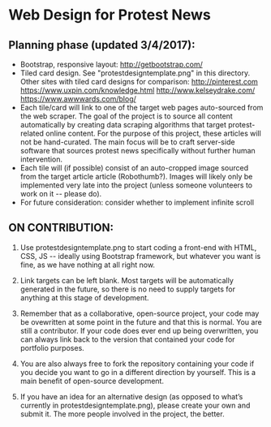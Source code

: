 # Web Design for Protest News


## Planning phase (updated 3/4/2017):

* Bootstrap, responsive layout: http://getbootstrap.com/
* Tiled card design. See "protestdesigntemplate.png" in this directory. Other sites with tiled card designs for comparison: http://pinterest.com  https://www.uxpin.com/knowledge.html http://www.kelseydrake.com/ https://www.awwwards.com/blog/
* Each tile/card will link to one of the target web pages auto-sourced from the web scraper. The goal of the project is to source all content automatically by creating data scraping algorithms that target protest-related online content. For the purpose of this project, these articles will not be hand-curated. The main focus will be to craft server-side software that sources protest news specifically without further human intervention. 
* Each tile will (if possible) consist of an auto-cropped image sourced from the target article article (Robothumb?). Images will likely only be implemented very late into the project (unless someone volunteers to work on it -- please do).
* For future consideration: consider whether to implement infinite scroll


## ON CONTRIBUTION:

1. Use protestdesigntemplate.png to start coding a front-end with HTML, CSS, JS -- ideally using Bootstrap framework, but whatever you want is fine, as we have nothing at all right now.

2. Link targets can be left blank. Most targets will be automatically generated in the future, so there is no need to supply targets for anything at this stage of development.

3. Remember that as a collaborative, open-source project, your code may be ovewritten at some point in the future and that this is normal. You are still a contributor. If your code does ever end up being overwritten, you can always link back to the version that contained your code for portfolio purposes.

4. You are also always free to fork the repository containing your code if you decide you want to go in a different direction by yourself. This is a main benefit of open-source development.

5. If you have an idea for an alternative design (as opposed to what’s currently in protestdesigntemplate.png), please create your own and submit it. The more people involved in the project, the better.